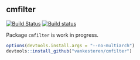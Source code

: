 ## cmfilter
[![Build Status](https://travis-ci.org/vankesteren/cmfilter.svg?branch=master)](https://travis-ci.org/vankesteren/cmfilter)
[![Build status](https://ci.appveyor.com/api/projects/status/f0hbgmqlgkqhdstj?svg=true)](https://ci.appveyor.com/project/vankesteren/cmfilter)



Package `cmfilter` is work in progress.


```r
options(devtools.install.args = "--no-multiarch")
devtools::install_github("vankesteren/cmfilter")
```